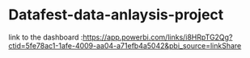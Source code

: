 # Datafest-data-anlaysis-project
link to the dashboard :https://app.powerbi.com/links/i8HRpTG2Qg?ctid=5fe78ac1-1afe-4009-aa04-a71efb4a5042&pbi_source=linkShare
